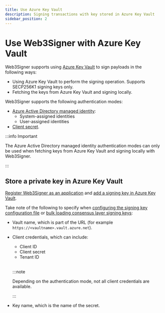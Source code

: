 ```yaml
---
title: Use Azure Key Vault
description: Signing transactions with key stored in Azure Key Vault
sidebar_position: 2
---
```


# Use Web3Signer with Azure Key Vault

Web3Signer supports using [Azure Key Vault](https://azure.microsoft.com/en-au/services/key-vault/) to sign payloads in the following ways:

- Using Azure Key Vault to perform the signing operation. Supports SECP256K1 signing keys only.
- Fetching the keys from Azure Key Vault and signing locally.

Web3Signer supports the following authentication modes:

- [Azure Active Directory managed identity]:
  - System-assigned identities
  - User-assigned identities
- [Client secret].

:::info Important

The Azure Active Directory managed identity authentication modes can only be used when fetching keys from Azure Key Vault and signing locally with Web3Signer.

:::

## Store a private key in Azure Key Vault

[Register Web3Signer as an application] and [add a signing key in Azure Key Vault].

Take note of the following to specify when [configuring the signing key configuration file] or [bulk loading consensus layer signing keys]:

- Vault name, which is part of the URL (for example `https://<vaultname>.vault.azure.net`).
- Client credentials, which can include:

  - Client ID
  - Client secret
  - Tenant ID

  <br />

  :::note

  Depending on the authentication mode, not all client credentials are available.

  :::

- Key name, which is the name of the secret.

<!-- links -->

[configuring the signing key configuration file]: ../Use-Signing-Keys.md#using-key-configuration-files
[bulk loading consensus layer signing keys]: ../Use-Signing-Keys.md#bulk-loading-consensus-layer-keys
[Register Web3Signer as an application]: https://docs.microsoft.com/en-us/azure/key-vault/general/authentication
[add a signing key in Azure Key Vault]: https://docs.microsoft.com/en-us/azure/key-vault/secrets/quick-create-portal#add-a-secret-to-key-vault
[Client secret]: https://docs.microsoft.com/en-us/azure/key-vault/secrets/about-secrets
[Azure Active Directory managed identity]: https://docs.microsoft.com/en-us/azure/app-service/overview-managed-identity?tabs=dotnet
